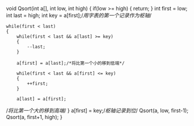 void Qsort(int a[], int low, int high)
{
    if(low >= high)
    {
        return;
    }
    int first = low;
    int last = high;
    int key = a[first];/*用字表的第一个记录作为枢轴*/
 
    while(first < last)
    {
        while(first < last && a[last] >= key)
        {
            --last;
        }
 
        a[first] = a[last];/*将比第一个小的移到低端*/
 
        while(first < last && a[first] <= key)
        {
            ++first;
        }
         
        a[last] = a[first];    
/*将比第一个大的移到高端*/
    }
    a[first] = key;/*枢轴记录到位*/
    Qsort(a, low, first-1);
    Qsort(a, first+1, high);
}
